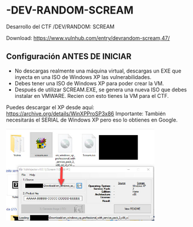 # -DEV-RANDOM-SCREAM
Desarrollo del CTF /DEV/RANDOM: SCREAM

Download: https://www.vulnhub.com/entry/devrandom-scream,47/

## Configuración ANTES DE INICIAR
- No descargas realmente una máquina virtual, descargas un EXE que inyecta en una ISO de Windows XP las vulnerabilidades.
- Debes tener una ISO de Windows XP para poder crear la VM.
- Después de utilizar SCREAM.EXE, se genera una nueva ISO que debes instalar en VMWARE. Recien con esto tienes la VM para el CTF.

Puedes descargar el XP desde aquí: https://archive.org/details/WinXPProSP3x86 
Importante: También necesitarás el SERIAL de Windows XP pero eso lo obtienes en Google.

<img src="https://github.com/El-Palomo/-DEV-RANDOM-SCREAM/blob/main/scream1.jpg" width=80% />
